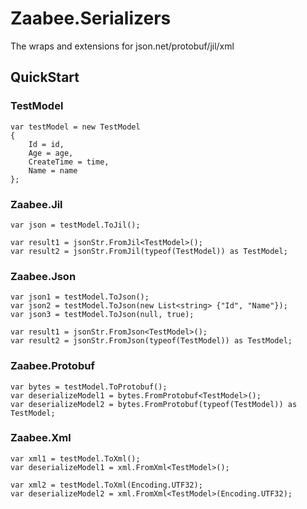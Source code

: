 # Zaabee.Serializers

The wraps and extensions for json.net/protobuf/jil/xml

## QuickStart

### TestModel

```CSharp
var testModel = new TestModel
{
    Id = id,
    Age = age,
    CreateTime = time,
    Name = name
};
```

### Zaabee.Jil

```CSharp
var json = testModel.ToJil();

var result1 = jsonStr.FromJil<TestModel>();
var result2 = jsonStr.FromJil(typeof(TestModel)) as TestModel;
```

### Zaabee.Json

```CSharp
var json1 = testModel.ToJson();
var json2 = testModel.ToJson(new List<string> {"Id", "Name"});
var json3 = testModel.ToJson(null, true);

var result1 = jsonStr.FromJson<TestModel>();
var result2 = jsonStr.FromJson(typeof(TestModel)) as TestModel;
```

### Zaabee.Protobuf

```CSharp
var bytes = testModel.ToProtobuf();
var deserializeModel1 = bytes.FromProtobuf<TestModel>();
var deserializeModel2 = bytes.FromProtobuf(typeof(TestModel)) as TestModel;
```

### Zaabee.Xml

```CSharp
var xml1 = testModel.ToXml();
var deserializeModel1 = xml.FromXml<TestModel>();

var xml2 = testModel.ToXml(Encoding.UTF32);
var deserializeModel2 = xml.FromXml<TestModel>(Encoding.UTF32);
```